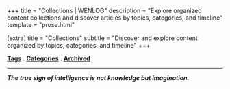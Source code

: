 +++
title = "Collections | WENLOG"
description = "Explore organized content collections and discover articles by topics, categories, and timeline"
template = "prose.html"

[extra]
title = "Collections"
subtitle = "Discover and explore content organized by topics, categories, and timeline"
+++

[**Tags**](/wenlog/tags) . [**Categories**](/wenlog/categories) . [**Archived**](/wenlog/archived)  

---

***The true sign of intelligence is not knowledge but imagination.***